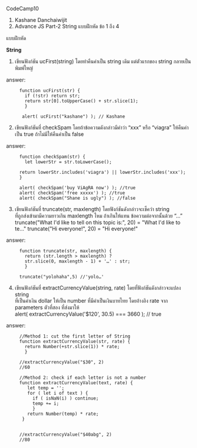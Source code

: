 CodeCamp10  
1. Kashane Danchaiwijit  
2. Advance JS Part-2 String แบบฝึกหัด  ข้อ 1 ถึง 4

แบบฝึกหัด 

**String**    
1) เขียนฟังก์ชัน ucFirst(string) โดยทำคืนค่าเป็น string เดิม แต่ตัวแรกของ string กลายเป็นพิมพ์ใหญ่

answer: 

         function ucFirst(str) {
           if (!str) return str;
           return str[0].toUpperCase() + str.slice(1);
           }

          alert( ucFirst("kashane") ); // Kashane

2) เขียนฟังก์ชันที่ checkSpam โดยถ้าข้อความดังกล่าวมีคำว่า “xxx” หรือ “viagra” ให้คืนค่าเป็น true ถ้าไม่มีให้คืนค่าเป็น false

answer:

         function checkSpam(str) {
           let lowerStr = str.toLowerCase();

         return lowerStr.includes('viagra') || lowerStr.includes('xxx');
         }

         alert( checkSpam('buy ViAgRA now') ); //true
         alert( checkSpam('free xxxxx') ); //true
         alert( checkSpam("Shane is ugly") ); //false


3) เขียนฟังก์ชันที่ truncate(str, maxlength) โดยฟังก์ชันดังกล่าวจะเช็คว่า string  
ที่ถูกส่งเข้ามามีความยาวเกิน maxlength ไหม ถ้าเกินให้แทน ข้อความต่อจากนั้นด้วย “...”
truncate("What I'd like to tell on this topic is:", 20) = "What I'd like to te…"
truncate("Hi everyone!", 20) = "Hi everyone!"

answer:  

         function truncate(str, maxlength) {
           return (str.length > maxlength) ?
           str.slice(0, maxlength - 1) + '…' : str;
           }

         truncate("yolohaha",5) //'yolo…'


4) เขียนฟังก์ชันที่ extractCurrencyValue(string, rate) โดยที่ฟังก์ชันดังกล่าวจะแปลง string   
ที่เป็นค่าเงิน dollar ให้เป็น number ที่มีค่าเป็นเงินบาทไทย โดยอ้างอิง  rate จาก parameters ตัวที่สอง ที่ส่งมาให้  
alert( extractCurrencyValue('$120', 30.5) === 3660 ); // true

answer:

         //Method 1: cut the first letter of String
         function extractCurrencyValue(str, rate) {
           return Number(+str.slice(1)) * rate; 
           }

         //extractCurrencyValue("$30", 2)
         //60
		
         //Method 2: check if each letter is not a number
         function extractCurrencyValue(text, rate) {
            let temp = '';
            for ( let i of text ) {
              if ( isNaN(i) ) continue;
              temp += i;
              }
            return Number(temp) * rate;
          }
           
	
         //extractCurrencyValue("$40abg", 2)
         //80







